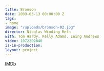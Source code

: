 ```yaml
---
title: Bronson
date: 2009-03-13 00:00:00 Z
tags:
- home
image: "/uploads/bronson-02.jpg"
director: Nicolas Winding Refn
with: Tom Hardy, Kelly Adams, Luing Andrews
video: 1072202840
is-in-production: 
layout: project
---
```


[IMDb](https://www.imdb.com/title/tt1172570/?ref_=nv_sr_srsg_3_tt_2_nm_6_q_bronson)